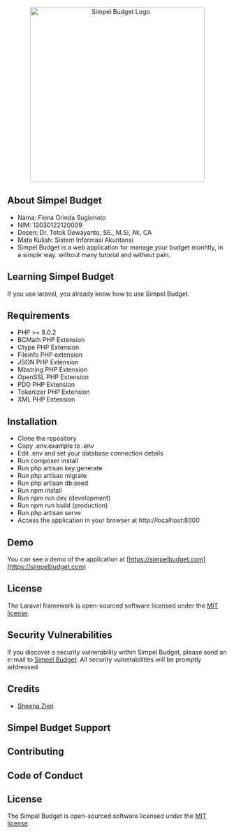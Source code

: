 <p align="center"><a href="https://simpelbudget.com" target="_blank"><img src="https://simpelbudget.com/images/logo-square.png" width="400" alt="Simpel Budget Logo"></a></p>

## About Simpel Budget
* Nama: Fiona Orinda Sugionoto
* NIM: 12030122120009
* Dosen: Dr. Totok Dewayanto, SE., M.Si, Ak, CA
* Mata Kuliah: Sistem Informasi Akuntansi
* Simpel Budget is a web application for manage your budget monhtly, in a simple way. without many tutorial and without pain.

## Learning Simpel Budget
If you use laravel, you already know how to use Simpel Budget.

## Requirements

* PHP >= 8.0.2
* BCMath PHP Extension
* Ctype PHP Extension
* Fileinfo PHP extension
* JSON PHP Extension
* Mbstring PHP Extension
* OpenSSL PHP Extension
* PDO PHP Extension
* Tokenizer PHP Extension
* XML PHP Extension

## Installation

* Clone the repository
* Copy .env.example to .env
* Edit .env and set your database connection details
* Run composer install
* Run php artisan key:generate
* Run php artisan migrate
* Run php artisan db:seed
* Run npm install
* Run npm run dev (development)
* Run npm run build (production)
* Run php artisan serve
* Access the application in your browser at http://localhost:8000

## Demo

You can see a demo of the application at [https://simpelbudget.com](https://simpelbudget.com)

## License

The Laravel framework is open-sourced software licensed under the [MIT license](https://opensource.org/licenses/MIT).

## Security Vulnerabilities

If you discover a security vulnerability within Simpel Budget, please send an e-mail to [Simpel Budget](https://simpelbudget.com/contact). All security vulnerabilities will be promptly addressed.

## Credits

- [Sheena Zien](https://github.com/sheenazien8)


## Simpel Budget Support


## Contributing


## Code of Conduct

## License

The Simpel Budget is open-sourced software licensed under the [MIT license](https://opensource.org/licenses/MIT).

